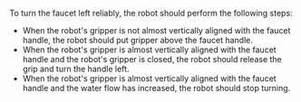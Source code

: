 To turn the faucet left reliably, the robot should perform the following steps:

- When the robot's gripper is not almost vertically aligned with the faucet handle, the robot should put gripper above the faucet handle.
- When the robot's gripper is almost vertically aligned with the faucet handle and the robot's gripper is closed, the robot should release the grip and turn the handle left.
- When the robot's gripper is almost vertically aligned with the faucet handle and the water flow has increased, the robot should stop turning.